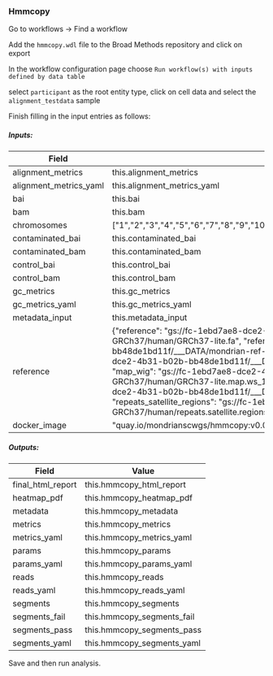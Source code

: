 ### Hmmcopy


Go to workflows -> Find a workflow



Add the `hmmcopy.wdl` file to the Broad Methods repository and click on export


In the workflow configuration page
choose 
`Run workflow(s) with inputs defined by data table`

select `participant` as the root entity type, click on cell data and select the `alignment_testdata` sample


Finish filling in the input entries as follows:

##### Inputs:

| Field | Value |
|-------|-------|
| alignment_metrics | this.alignment_metrics |
| alignment_metrics_yaml | this.alignment_metrics_yaml |
| bai | this.bai |
| bam | this.bam |
| chromosomes | ["1","2","3","4","5","6","7","8","9","10","11","12","13","14","15","16","17","18","19","20","21","22","X","Y"] |
| contaminated_bai | this.contaminated_bai |
| contaminated_bam | this.contaminated_bam |
| control_bai | this.control_bai |
| control_bam | this.control_bam |
| gc_metrics | this.gc_metrics |
| gc_metrics_yaml | this.gc_metrics_yaml |
| metadata_input | this.metadata_input |
| reference | {"reference": "gs://fc-1ebd7ae8-dce2-4b31-b02b-bb48de1bd11f/___DATA/mondrian-ref-GRCh37/human/GRCh37-lite.fa", "reference_fai": "gs://fc-1ebd7ae8-dce2-4b31-b02b-bb48de1bd11f/___DATA/mondrian-ref-GRCh37/human/GRCh37-lite.fa.fai", "gc_wig": "gs://fc-1ebd7ae8-dce2-4b31-b02b-bb48de1bd11f/___DATA/mondrian-ref-GRCh37/human/GRCh37-lite.gc.ws_500000.wig", "map_wig": "gs://fc-1ebd7ae8-dce2-4b31-b02b-bb48de1bd11f/___DATA/mondrian-ref-GRCh37/human/GRCh37-lite.map.ws_125_to_500000.wig", "classifier_training_data": "gs://fc-1ebd7ae8-dce2-4b31-b02b-bb48de1bd11f/___DATA/mondrian-ref-GRCh37/human/classifier_training_data.h5", "repeats_satellite_regions": "gs://fc-1ebd7ae8-dce2-4b31-b02b-bb48de1bd11f/___DATA/mondrian-ref-GRCh37/human/repeats.satellite.regions"}|
| docker_image | "quay.io/mondrianscwgs/hmmcopy:v0.0.72" |



##### Outputs:

| Field | Value |
|-------|-------|
| final_html_report | this.hmmcopy_html_report |
| heatmap_pdf | this.hmmcopy_heatmap_pdf |
| metadata | this.hmmcopy_metadata |
| metrics | this.hmmcopy_metrics |
| metrics_yaml | this.hmmcopy_metrics_yaml |
| params | this.hmmcopy_params |
| params_yaml | this.hmmcopy_params_yaml |
| reads | this.hmmcopy_reads |
| reads_yaml | this.hmmcopy_reads_yaml |
| segments | this.hmmcopy_segments |
| segments_fail | this.hmmcopy_segments_fail |
| segments_pass | this.hmmcopy_segments_pass |
| segments_yaml | this.hmmcopy_segments_yaml |


Save and then run analysis. 